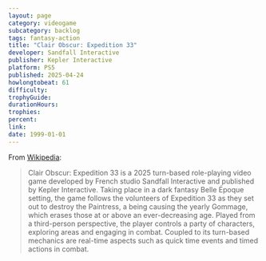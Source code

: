 ```yaml
---
layout: page
category: videogame
subcategory: backlog
tags: fantasy-action
title: "Clair Obscur: Expedition 33"
developer: Sandfall Interactive
publisher: Kepler Interactive
platform: PS5
published: 2025-04-24
howlongtobeat: 61
difficulty:
trophyGuide:
durationHours:
trophies:
percent:
link:
date: 1999-01-01
---
```


From [Wikipedia](https://en.wikipedia.org/wiki/Clair_Obscur:_Expedition_33):

> Clair Obscur: Expedition 33 is a 2025 turn-based role-playing video game developed by French studio Sandfall Interactive and published by Kepler Interactive. Taking place in a dark fantasy Belle Époque setting, the game follows the volunteers of Expedition 33 as they set out to destroy the Paintress, a being causing the yearly Gommage, which erases those at or above an ever-decreasing age. Played from a third-person perspective, the player controls a party of characters, exploring areas and engaging in combat. Coupled to its turn-based mechanics are real-time aspects such as quick time events and timed actions in combat.
